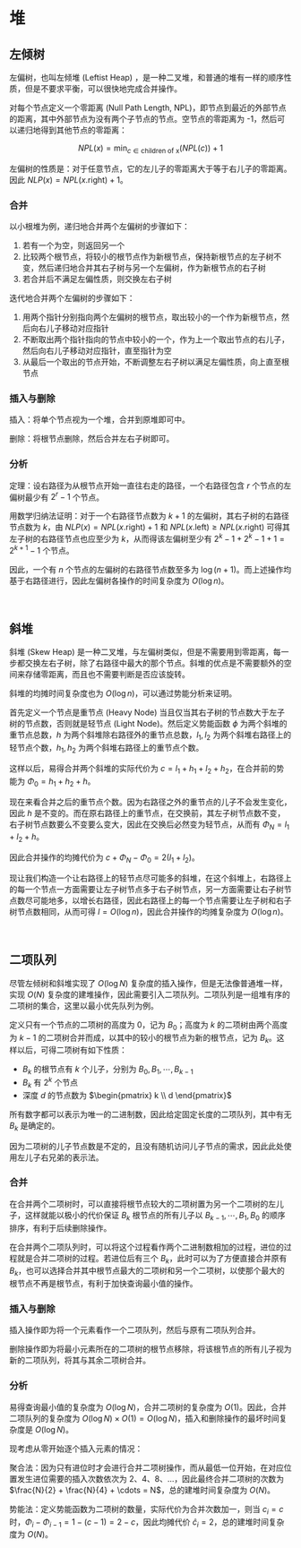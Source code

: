 
# 堆

## 左倾树

左偏树，也叫左倾堆 (Leftist Heap) ，是一种二叉堆，和普通的堆有一样的顺序性质，但是不要求平衡，可以很快地完成合并操作。

对每个节点定义一个零距离 (Null Path Length, NPL)，即节点到最近的外部节点的距离，其中外部节点为没有两个子节点的节点。空节点的零距离为 -1，然后可以递归地得到其他节点的零距离：

$$NPL(x) = \min_{c\in \text{children of x}}(NPL(c)) + 1$$

左偏树的性质是：对于任意节点，它的左儿子的零距离大于等于右儿子的零距离。因此 $NLP(x) = NPL(x.\text{right}) + 1$。

### 合并

以小根堆为例，递归地合并两个左偏树的步骤如下：

1. 若有一个为空，则返回另一个
2. 比较两个根节点，将较小的根节点作为新根节点，保持新根节点的左子树不变，然后递归地合并其右子树与另一个左偏树，作为新根节点的右子树
3. 若合并后不满足左偏性质，则交换左右子树

迭代地合并两个左偏树的步骤如下：

1. 用两个指针分别指向两个左偏树的根节点，取出较小的一个作为新根节点，然后向右儿子移动对应指针
2. 不断取出两个指针指向的节点中较小的一个，作为上一个取出节点的右儿子，然后向右儿子移动对应指针，直至指针为空
3. 从最后一个取出的节点开始，不断调整左右子树以满足左偏性质，向上直至根节点

### 插入与删除

插入：将单个节点视为一个堆，合并到原堆即可中。

删除：将根节点删除，然后合并左右子树即可。

### 分析

定理：设右路径为从根节点开始一直往右走的路径，一个右路径包含 $r$ 个节点的左偏树最少有 $2^r - 1$ 个节点。

用数学归纳法证明：对于一个右路径节点数为 $k+1$ 的左偏树，其右子树的右路径节点数为 $k$，由 $NLP(x) = NPL(x.\text{right}) + 1$ 和 $NPL(x.\text{left}) \ge NPL(x.\text{right})$ 可得其左子树的右路径节点也应至少为 $k$，从而得该左偏树至少有 $2^k - 1 + 2^k - 1 + 1 = 2^{k+1} - 1$ 个节点。

因此，一个有 $n$ 个节点的左偏树的右路径节点数至多为 $\log(n+1)$。而上述操作均基于右路径进行，因此左偏树各操作的时间复杂度为 $O(\log n)$。




<br>

## 斜堆

斜堆 (Skew Heap) 是一种二叉堆，与左偏树类似，但是不需要用到零距离，每一步都交换左右子树，除了右路径中最大的那个节点。斜堆的优点是不需要额外的空间来存储零距离，而且也不需要判断是否应该旋转。

斜堆的均摊时间复杂度也为 $O(\log n)$，可以通过势能分析来证明。

首先定义一个节点是重节点 (Heavy Node) 当且仅当其右子树的节点数大于左子树的节点数，否则就是轻节点 (Light Node)。然后定义势能函数 $\phi$ 为两个斜堆的重节点总数，$h$ 为两个斜堆除右路径外的重节点总数，$l_1, l_2$ 为两个斜堆右路径上的轻节点个数，$h_1, h_2$ 为两个斜堆右路径上的重节点个数。

这样以后，易得合并两个斜堆的实际代价为 $c = l_1 + h_1 + l_2 + h_2$，在合并前的势能为 $\Phi_0 = h_1 + h_2 + h$。

现在来看合并之后的重节点个数。因为右路径之外的重节点的儿子不会发生变化，因此 $h$ 是不变的。而在原右路径上的重节点，在交换前，其左子树节点数不变，右子树节点数要么不变要么变大，因此在交换后必然变为轻节点，从而有 $\Phi_N = l_1 + l_2 + h$。

因此合并操作的均摊代价为 $c + \Phi_N - \Phi_0 = 2(l_1 + l_2)$。

现让我们构造一个让右路径上的轻节点尽可能多的斜堆，在这个斜堆上，右路径上的每一个节点一方面需要让左子树节点多于右子树节点，另一方面需要让右子树节点数尽可能地多，以增长右路径，因此右路径上的每一个节点需要让左子树和右子树节点数相同，从而可得 $l = O(\log n)$，因此合并操作的均摊复杂度为 $O(\log n)$。




<br>

## 二项队列

尽管左倾树和斜堆实现了 $O(\log N)$ 复杂度的插入操作，但是无法像普通堆一样，实现 $O(N)$ 复杂度的建堆操作，因此需要引入二项队列。二项队列是一组堆有序的二项树的集合，这里以最小优先队列为例。

定义只有一个节点的二项树的高度为 0，记为 $B_0$；高度为 $k$ 的二项树由两个高度为 $k-1$ 的二项树合并而成，以其中的较小的根节点为新的根节点，记为 $B_k$。这样以后，可得二项树有如下性质：

- $B_k$ 的根节点有 $k$ 个儿子，分别为 $B_0, B_1, \cdots, B_{k-1}$
- $B_k$ 有 $2^k$ 个节点
- 深度 $d$ 的节点数为 $\begin{pmatrix} k \\ d \end{pmatrix}$

所有数字都可以表示为唯一的二进制数，因此给定固定长度的二项队列，其中有无 $B_k$ 是确定的。

因为二项树的儿子节点数是不定的，且没有随机访问儿子节点的需求，因此此处使用左儿子右兄弟的表示法。

### 合并

在合并两个二项树时，可以直接将根节点较大的二项树置为另一个二项树的左儿子，这样就能以极小的代价保证 $B_k$ 根节点的所有儿子以 $B_{k-1}, \cdots, B_1, B_0$ 的顺序排序，有利于后续删除操作。

在合并两个二项队列时，可以将这个过程看作两个二进制数相加的过程，进位的过程就是合并二项树的过程。若进位后有三个 $B_k$，此时可以为了方便直接合并原有 $B_k$，也可以选择合并其中根节点最大的二项树和另一个二项树，以使那个最大的根节点不再是根节点，有利于加快查询最小值的操作。

### 插入与删除

插入操作即为将一个元素看作一个二项队列，然后与原有二项队列合并。

删除操作即为将最小元素所在的二项树的根节点移除，将该根节点的所有儿子视为新的二项队列，将其与其余二项树合并。

### 分析

易得查询最小值的复杂度为 $O(\log N)$，合并二项树的复杂度为 $O(1)$。因此，合并二项队列的复杂度为 $O(\log N) \times O(1) = O(\log N)$，插入和删除操作的最坏时间复杂度是 $O(\log N)$。

现考虑从零开始逐个插入元素的情况：

聚合法：因为只有进位时才会进行合并二项树操作，而从最低一位开始，在对应位置发生进位需要的插入次数依次为 2、4、8、...，因此最终合并二项树的次数为 $\frac{N}{2} + \frac{N}{4} + \cdots = N$，总的建堆时间复杂度为 $O(N)$。

势能法：定义势能函数为二项树的数量，实际代价为合并次数加一，则当 $c_i = c$ 时，$\Phi_i - \Phi_{i-1} = 1 - (c - 1) = 2 - c$，因此均摊代价 $\hat{c}_i = 2$，总的建堆时间复杂度为 $O(N)$。


